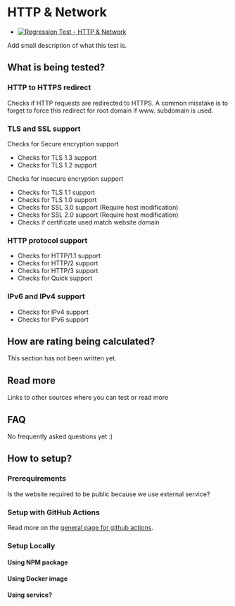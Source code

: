 # HTTP & Network
* [![Regression Test - HTTP & Network](https://github.com/Webperf-se/webperf_core/actions/workflows/regression-test-http.yml/badge.svg)](https://github.com/Webperf-se/webperf_core/actions/workflows/regression-test-http.yml)

Add small description of what this test is.


## What is being tested?

### HTTP to HTTPS redirect

Checks if HTTP requests are redirected to HTTPS.
A common misstake is to forget to force this redirect for root domain if www. subdomain is used.

### TLS and SSL support

Checks for Secure encryption support
* Checks for TLS 1.3 support
* Checks for TLS 1.2 support

Checks for Insecure encryption support
* Checks for TLS 1.1 support
* Checks for TLS 1.0 support
* Checks for SSL 3.0 support (Require host modification)
* Checks for SSL 2.0 support (Require host modification)
* Checks if certificate used match website domain

### HTTP protocol support

* Checks for HTTP/1.1 support
* Checks for HTTP/2 support
* Checks for HTTP/3 support
* Checks for Quick support

### IPv6 and IPv4 support

* Checks for IPv4 support
* Checks for IPv6 support

## How are rating being calculated?

This section has not been written yet.

## Read more

Links to other sources where you can test or read more

## FAQ

No frequently asked questions yet :)

## How to setup?

### Prerequirements

Is the website required to be public because we use external service?

### Setup with GitHub Actions

Read more on the [general page for github actions](../getting-started-github-actions.md).

### Setup Locally

#### Using NPM package

#### Using Docker image

#### Using service?




